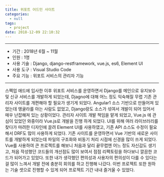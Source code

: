 ```yaml
---
title: 위포트 어드민 사이트
categories:
  - null
tags:
  - project
date: 2018-12-09 22:10:32
---
```



---

- 기간 : 2018년 6월 ~ 11월
- 인원 : 1명
- 사용 기술 : Django, django-restframework, vue.js, es6, Element UI
- 사용 도구 : Visual Studio Code
- 주요 기능 : 위포트 서비스의 관리자 기능

---

스펙업 애드에 입사한 이후 위포트 서비스를 운영하면서 Django를 메인으로 유지보수 및 신규 서비스를 개발하게 되었는데, Djagno에 대해 어느 정도 익숙해질 무렵 기존 관리자 사이트를 개편해야 할 필요가 생기게 되었다. 
Angular1 소스 기반으로 만들어져 있었는데 앵귤라를 아는 사람도 없었고, Django랑도 소스가 섞여서 개발이 되어 있어서 매우 난잡해져 있는 상황이었다. 관리자 사이트 개발 책임을 맡게 되었고, Vue.js 에 관심이 있었던 와중이라 Vue.js로 개발을 진행 하게 되었다.
UI를 위해 여러 라이브러리를 찾다가 마려한 디자인에 끌려 Element UI를 사용하였고, 기존 API 소스도 수정이 필요해서 DRF도 많이 사용하게 되었다.
기존 사이트를 운영하면서 Vue 기반의 새로운 사이트를 개발하게 되었는데 파일의 구조화와 비동기 처리 시점에 신경을 많이 쓰게 되었다.
Vue를 사용하여 큰 프로젝트를 해보니 처음과 달리 끝무렵엔 어느 정도 자신감도 생기고, 처음 작성했던 코드들의 개선점도 많이 보여서 점점 리팩토링을 하다보니 깔끔한 코드가 되어가고 있었다.
또한 내가 생각했던 편의성과 사용자의 편의성이 다를 수 있다는걸 많이 느껴서 개발 전에 충분히 회의를 하고 진행해 나갔다.
이번 프로젝트 또한 원하는 기술 셋으로 진행할 수 있게 되어 프로젝트 기간 내내 즐거울 수 있었다.
